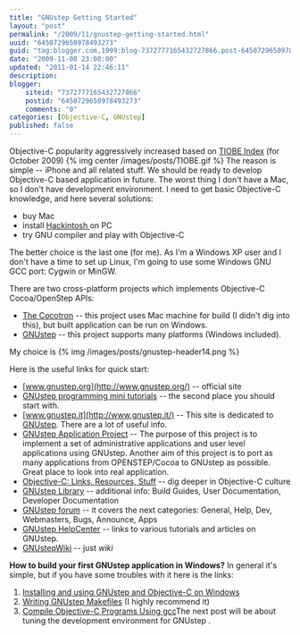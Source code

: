 ```yaml
---
title: "GNUstep Getting Started"
layout: "post"
permalink: "/2009/11/gnustep-getting-started.html"
uuid: "6450729650978493273"
guid: "tag:blogger.com,1999:blog-7372777165432727866.post-6450729650978493273"
date: "2009-11-08 23:08:00"
updated: "2011-01-14 22:46:11"
description: 
blogger:
    siteid: "7372777165432727866"
    postid: "6450729650978493273"
    comments: "0"
categories: [Objective-C, GNUstep]
published: false
---
```


Objective-C popularity aggressively increased based on [TIOBE Index](http://www.tiobe.com/index.php/content/paperinfo/tpci/index.html) (for October 2009)
{% img center /images/posts/TIOBE.gif %}
The reason is simple -- iPhone and all related stuff. We should be ready to develop Objective-C based application in future. The worst thing I don't have a Mac, so I don't have development environment.
I need to get basic Objective-C knowledge, and here several solutions:

*   buy Mac
*   install [Hackintosh ](http://en.wikipedia.org/wiki/OSx86)on PC
*   try GNU compiler and play with Objective-C

The better choice is the last one (for me). As I'm a Windows XP user and I don't have a time to set up Linux, I'm going to use some Windows GNU GCC port: Cygwin or MinGW.

There are two cross-platform projects which implements Objective-C Cocoa/OpenStep APIs:

*   [The Cocotron](http://www.cocotron.org/) -- this project uses Mac machine for build (I didn't dig into this), but built application can be run on Windows.
*   [GNUstep](http://www.gnustep.org/) -- this project supports many platforms (Windows included). 

My choice is {% img /images/posts/gnustep-header14.png %}

Here is the useful links for quick start:

*   [www.gnustep.org](http://www.gnustep.org/) -- official site
*   [GNUstep programming mini tutorials](http://www.gnustep.it/nicola/Tutorials/index.html) -- the second place you should start with.
*   [www.gnustep.it](http://www.gnustep.it/) -- This site is dedicated to [GNUstep](http://www.gnustep.org/). There are a lot of useful info.
*    [GNUstep Application Project](http://gap.nongnu.org/) -- The purpose of this project is to implement a set of administrative applications and user level applications using GNUstep. Another aim of this project is to port as many applications from OPENSTEP/Cocoa to GNUstep as possible. Great place to look into real application.
*   [Objective-C: Links, Resources, Stuff](http://www.foldr.org/%7Emichaelw/objective-c/) -- dig deeper in Objective-C culture
*   [GNUstep Library](http://gnustep.made-it.com/) -- additional info: Build Guides, User Documentation, Developer Documentation
*   [GNUstep forum](http://old.nabble.com/GNUstep-f1880.html) -- it covers the next categories: General, Help, Dev, Webmasters, Bugs, Announce, Apps
*   [GNUstep HelpCenter](http://www.roard.com/docs/) -- links to various tutorials and articles on GNUstep.
*   [GNUstepWiki](http://wiki.gnustep.org/) -- just _wiki_

**How to build your first GNUstep application in Windows?**
In general it's simple, but if you have some troubles with it here is the links:

1.  [Installing and using GNUstep and Objective-C on Windows](http://www.techotopia.com/index.php/Installing_and_using_GNUstep_and_Objective-C_on_Windows#Downloading_the_GNUstep_Packages)
2.  [Writing GNUstep Makefiles](http://www.gnustep.it/nicola/Tutorials/WritingMakefiles/) (I highly recommend it)
3.  [Compile Objective-C Programs Using gcc](http://blog.lyxite.com/2008/01/compile-objective-c-programs-using-gcc.html)The next post will be about tuning the development environment for GNUstep .
[<span style="font-size: small;"></span>](http://www.jayson.in/programming/objective-c-programming-in-windows-gnustep-projectcenter.html)